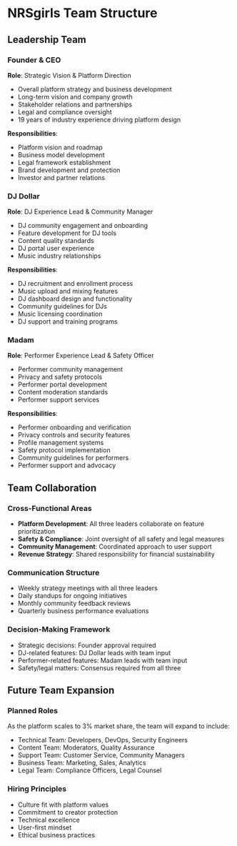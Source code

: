 # NRSgirls Team Structure

## Leadership Team

### Founder & CEO
**Role**: Strategic Vision & Platform Direction
- Overall platform strategy and business development
- Long-term vision and company growth
- Stakeholder relations and partnerships
- Legal and compliance oversight
- 19 years of industry experience driving platform design

**Responsibilities**:
- Platform vision and roadmap
- Business model development
- Legal framework establishment
- Brand development and protection
- Investor and partner relations

### DJ Dollar
**Role**: DJ Experience Lead & Community Manager
- DJ community engagement and onboarding
- Feature development for DJ tools
- Content quality standards
- DJ portal user experience
- Music industry relationships

**Responsibilities**:
- DJ recruitment and enrollment process
- Music upload and mixing features
- DJ dashboard design and functionality
- Community guidelines for DJs
- Music licensing coordination
- DJ support and training programs

### Madam
**Role**: Performer Experience Lead & Safety Officer
- Performer community management
- Privacy and safety protocols
- Performer portal development
- Content moderation standards
- Performer support services

**Responsibilities**:
- Performer onboarding and verification
- Privacy controls and security features
- Profile management systems
- Safety protocol implementation
- Community guidelines for performers
- Performer support and advocacy

## Team Collaboration

### Cross-Functional Areas
- **Platform Development**: All three leaders collaborate on feature prioritization
- **Safety & Compliance**: Joint oversight of all safety and legal measures
- **Community Management**: Coordinated approach to user support
- **Revenue Strategy**: Shared responsibility for financial sustainability

### Communication Structure
- Weekly strategy meetings with all three leaders
- Daily standups for ongoing initiatives
- Monthly community feedback reviews
- Quarterly business performance evaluations

### Decision-Making Framework
- Strategic decisions: Founder approval required
- DJ-related features: DJ Dollar leads with team input
- Performer-related features: Madam leads with team input
- Safety/legal matters: Consensus required from all three

## Future Team Expansion

### Planned Roles
As the platform scales to 3% market share, the team will expand to include:
- Technical Team: Developers, DevOps, Security Engineers
- Content Team: Moderators, Quality Assurance
- Support Team: Customer Service, Community Managers
- Business Team: Marketing, Sales, Analytics
- Legal Team: Compliance Officers, Legal Counsel

### Hiring Principles
- Culture fit with platform values
- Commitment to creator protection
- Technical excellence
- User-first mindset
- Ethical business practices
